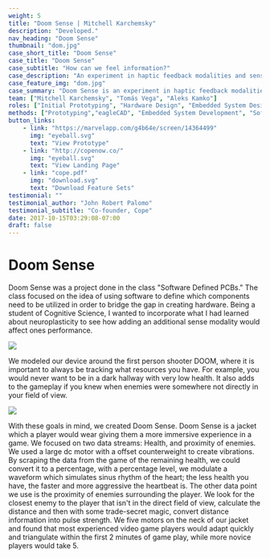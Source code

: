 ```yaml
---
weight: 5
title: "Doom Sense | Mitchell Karchemsky"
description: "Developed."
nav_heading: "Doom Sense"
thumbnail: "dom.jpg"
case_short_title: "Doom Sense"
case_title: "Doom Sense"
case_subtitle: "How can we feel information?"
case_description: "An experiment in haptic feedback modalities and sensory extension. We improved the performance of a player by delivering curated contextual information"
case_feature_img: "dom.jpg"
case_summary: "Doom Sense is an experiment in haptic feedback modalities and sensory extension. Our goal is to improve the performance of a player at the game DOOM, by delivering curated contextual information"
team: ["Mitchell Karchemsky", "Tomás Vega", "Aleks Kamko"]
roles: ["Initial Prototyping", "Hardware Design", "Embedded System Design", ]
methods: ["Prototyping","eagleCAD", "Embedded System Development", "Software Programming"]
button_links:
    - link: "https://marvelapp.com/g4b64e/screen/14364499"
      img: "eyeball.svg"
      text: "View Prototype"
    - link: "http://copenow.co/"
      img: "eyeball.svg"
      text: "View Landing Page"
    - link: "cope.pdf"
      img: "download.svg"
      text: "Download Feature Sets"
testimonial: ""
testimonial_author: "John Robert Palomo"
testimonial_subtitle: "Co-founder, Cope"
date: 2017-10-15T03:29:08-07:00
draft: false
---
```


# Doom Sense

Doom Sense was a project done in the class "Software Defined PCBs." The class focused on the idea of using software to define which components need to be utilized in order to bridge the gap in creating hardware. Being a student of Cognitive Science, I wanted to incorporate what I had learned about neuroplasticity to see how adding an additional sense modality would affect ones performance.

![](/studies/doom/dms.png)

We modeled our device around the first person shooter DOOM, where it is important to always be tracking what resources you have. For example, you would never want to be in a dark hallway with very low health. It also adds to the gameplay if you knew when enemies were somewhere not directly in your field of view.

![](/studies/doom/dom.jpg)

With these goals in mind, we created Doom Sense. Doom Sense is a jacket which a player would wear giving them a more immersive experience in a game. We focused on two data streams: Health, and proximity of enemies. We used a large dc motor with a offset counterweight to create vibrations. By scraping the data from the game of the remaining health, we could convert it to a percentage, with a percentage level, we modulate a waveform which simulates sinus rhythm of the heart; the less health you have, the faster and more aggressive the heartbeat is. The other data point we use is the proximity of enemies surrounding the player. We look for the closest enemy to the player that isn't in the direct field of view, calculate the distance and then with some trade-secret magic, convert distance information into pulse strength. We five motors on the neck of our jacket and found that most experienced video game players would adapt quickly and triangulate within the first 2 minutes of game play, while more novice players would take 5.